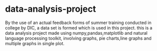 # data-analysis-project
By the use of an actual feedback forms of summer training conducted in college by DIC, a data set is formed which is used in this project.
this is a data analysis project made using numpy,pandas,matplotlib and natural language processing toolkit, involving graphs, pie charts,line graphs and multiple graphs in single plot. 

